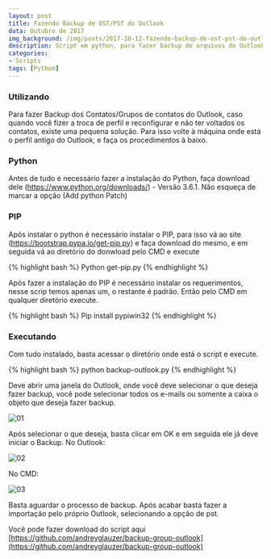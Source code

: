 ```yaml
---
layout: post
title: Fazendo Backup de OST/PST do Outlook
data: Outubro de 2017
img_background: /img/posts/2017-10-12-fazendo-backup-de-ost-pst-do-outlook/outlook.jpg
description: Script em python, para fazer backup de arquivos do Outlook tanto como contatos e até OST, convertendo eles para PST
categories:
- Scripts
tags: [Python]
---
```



### Utilizando

Para fazer Backup dos Contatos/Grupos de contatos do Outlook, caso quando você fizer a troca de perfil e reconfigurar e não ter voltados os contatos, existe uma pequena solução.
Para isso volte à máquina onde está o perfil antigo do Outlook, e faça os procedimentos à baixo.

### Python

Antes de tudo é necessário fazer a instalação do Python, faça download dele (https://www.python.org/downloads/) - Versão 3.6.1.  Não esqueça de marcar a opção (Add python Patch)

### PIP

Após instalar o python é necessário instalar o PIP, para isso vá ao site (https://bootstrap.pypa.io/get-pip.py) e faça download do mesmo, e em seguida vá ao diretório do donwload pelo CMD e execute

{% highlight bash %}
Python get-pip.py
{% endhighlight %}

Após fazer a instalação do PIP é necessário instalar os requerimentos, nesse scrip temos apenas um, o restante é padrão. Então pelo CMD em qualquer diretório execute.

{% highlight bash %}
Pip install pypiwin32
{% endhighlight %}

### Executando

Com tudo instalado, basta acessar o diretório onde está o script e execute.

{% highlight bash %}
python backup-outlook.py
{% endhighlight %}

Deve abrir uma janela do Outlook, onde você deve selecionar o que deseja fazer backup, você pode selecionar todos os e-mails ou somente a caixa o objeto que deseja fazer backup.

![01](https://user-images.githubusercontent.com/4019334/27830268-090bd58a-609c-11e7-820b-8a863816a776.PNG)

Após selecionar o que deseja, basta clicar em OK e em seguida ele já deve iniciar o Backup.
No Outlook:

![02](https://user-images.githubusercontent.com/4019334/27830269-090bdd46-609c-11e7-8721-d59786f6f853.PNG)
 
No CMD:

![03](https://user-images.githubusercontent.com/4019334/27830270-090dcd36-609c-11e7-98fb-500d7ac30faa.PNG)

Basta aguardar o processo de backup. Após acabar basta fazer a importação pelo próprio Outlook, selecionando a opção de pst.

Você pode fazer download do script aqui [https://github.com/andreyglauzer/backup-group-outlook](https://github.com/andreyglauzer/backup-group-outlook)



